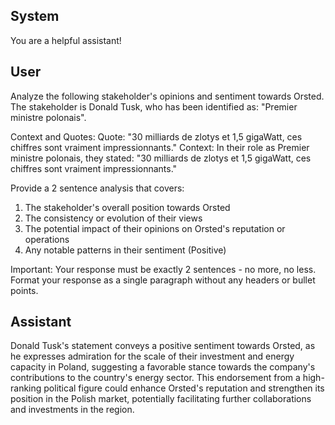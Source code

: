 ## System

You are a helpful assistant!

## User


Analyze the following stakeholder's opinions and sentiment towards Orsted. The stakeholder is Donald Tusk, who has been identified as: "Premier ministre polonais".

Context and Quotes:
Quote: "30 milliards de zlotys et 1,5 gigaWatt, ces chiffres sont vraiment impressionnants."
Context: In their role as Premier ministre polonais, they stated: "30 milliards de zlotys et 1,5 gigaWatt, ces chiffres sont vraiment impressionnants."

Provide a 2 sentence analysis that covers:
1. The stakeholder's overall position towards Orsted
2. The consistency or evolution of their views
3. The potential impact of their opinions on Orsted's reputation or operations
4. Any notable patterns in their sentiment (Positive)

Important: Your response must be exactly 2 sentences - no more, no less.
Format your response as a single paragraph without any headers or bullet points.


## Assistant

Donald Tusk's statement conveys a positive sentiment towards Orsted, as he expresses admiration for the scale of their investment and energy capacity in Poland, suggesting a favorable stance towards the company's contributions to the country's energy sector. This endorsement from a high-ranking political figure could enhance Orsted's reputation and strengthen its position in the Polish market, potentially facilitating further collaborations and investments in the region.

